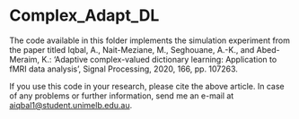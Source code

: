 # Complex_Adapt_DL
The code available in this folder implements the simulation experiment from the paper titled Iqbal, A., Nait-Meziane, M., Seghouane, A.-K., and Abed-Meraim, K.: ‘Adaptive complex-valued dictionary learning: Application to fMRI data analysis’, Signal Processing, 2020, 166, pp. 107263.

If you use this code in your research, please cite the above article. In case of any problems or further information, send me an e-mail at aiqbal1@student.unimelb.edu.au.
